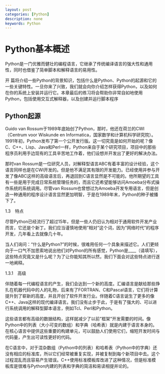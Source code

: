 ```yaml
---
layout: post
categories: [Python]
description: none
keywords: Python
---
```

# Python基本概述
Python是一门优雅而健壮的编程语言，它继承了传统编译语言的强大性和通用性，同时也借鉴了简单脚本和解释语言的易用性。

开 篇将介绍一些Python的背景知识，包括什么是Python、Python的起源和它的一些关键特性。一旦你来了兴致，我们就会向你介绍怎样获得Python，以及如何在你的系统上安装并运行它。本章最后的练习将会帮助你非常自如地使用Python，包括使用交互式解释器，以及创建并运行脚本程序

## Python起源
Guido van Rossum于1989年底始创了Python，那时，他还在荷兰的CWI （Centrum voor Wiskunde en Informatica，国家数学和计算机科学研究院）。1991年初，Python发布了第一个公开发行版。这一切究竟是如何开始的呢？像C、C++、Lisp、Java和Perl一样，Python来自于某个研究项目，项目中的那些程序员利用手边现有的工具辛苦地工作着，他们设想并开发出了更好的解决办法。

那时van Rossum是一位研究人员，对解释型语言ABC有着丰富的设计经验，这个语言同样也是在CWI开发的。但是他不满足其有限的开发能力。已经使用并参与开发了像ABC这样的高级语言后，再退回到C语言显然是不可能的。他所期望的工具有一些是用于完成日常系统管理任务的，而且它还希望能够访问Amoeba分布式操作系统的系统调用。尽管van Rossum也曾想过为Amoeba开发专用语言，但是创造一种通用的程序设计语言显然更加明智，于是在1989年末，Python的种子被播下了。


1.3　特点

尽管Python已经流行了超过15年，但是一些人仍旧认为相对于通用软件开发产业而言，它还是个新丁。我们应当谨慎地使用”相对”这个词，因为”网络时代”的程序开发，几年看上去就像几十年。

当人们询问：“什么是Python?”的时候，很难用任何一个具象来描述它。人们更倾向于一口气不加思索地说出他们对Python的所有感觉，Python是____（请填写），这些特点究竟又是什么呢？为了让你能知其所以然，我们下面会对这些特点进行逐一地阐释。

1.3.1　高级

伴随着每一代编程语言的产生，我们会达到一个新的高度。汇编语言是献给那些挣扎在机器代码中的人的礼物，后来有了FORTRAN、C和Pascal语言，它们将计算提升到了崭新的高度，并且开创了软件开发行业。伴随着C语言诞生了更多的像C++、Java这样的现代编译语言。我们没有止步于此，于是有了强大的、可以进行系统调用的解释型脚本语言，例如Tcl、Perl和Python。

这些语言都有高级的数据结构，这样就减少了以前”框架”开发需要的时间。像Python中的列表（大小可变的数组）和字典（哈希表）就是内建于语言本身的。在核心语言中提供这些重要的构建单元，可以鼓励人们使用它们，缩短开发时间与代码量，产生出可读性更好的代码。


在C语言中，对于混杂数组（Python中的列表）和哈希表（Python中的字典）还没有相应的标准库，所以它们经常被重复实现，并被复制到每个新项目中去。这个过程混乱而且容易产生错误。C++使用标准模板库改进了这种情况，但是标准模板库是很难与Python内建的列表和字典的简洁和易读相提并论的。


